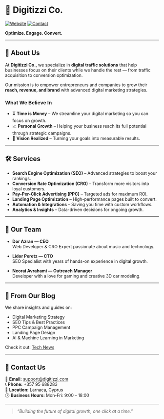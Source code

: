 # 🚀 Digitizzi Co.

[![Website](https://img.shields.io/badge/🌐_Website-digitizzi.com-blue?style=for-the-badge)](https://digitizzi.com)
[![Contact](https://img.shields.io/badge/📧_Contact-support@digitizzi.com-green?style=for-the-badge)](mailto:support@digitizzi.com)

**Optimize. Engage. Convert.**

---

## 🌟 About Us

At **Digitizzi Co.**, we specialize in **digital traffic solutions** that help businesses focus on their clients while we handle the rest — from traffic acquisition to conversion optimization.

Our mission is to empower entrepreneurs and companies to grow their **reach, revenue, and brand** with advanced digital marketing strategies.

### What We Believe In
- ⏳ **Time is Money** – We streamline your digital marketing so you can focus on growth.  
- 📈 **Personal Growth** – Helping your business reach its full potential through strategic campaigns.  
- 🎯 **Vision Realized** – Turning your goals into measurable results.

---

## 🛠 Services

- **Search Engine Optimization (SEO)** – Advanced strategies to boost your rankings.  
- **Conversion Rate Optimization (CRO)** – Transform more visitors into loyal customers.  
- **Pay-Per-Click Advertising (PPC)** – Targeted ads for maximum ROI.  
- **Landing Page Optimization** – High-performance pages built to convert.  
- **Automation & Integrations** – Saving you time with custom workflows.  
- **Analytics & Insights** – Data-driven decisions for ongoing growth.

---

## 👥 Our Team

- **Dor Azran — CEO**  
  Web Developer & CRO Expert passionate about music and technology.  

- **Lidor Peretz — CTO**  
  SEO Specialist with years of hands-on experience in digital growth.  

- **Neorai Avrahami — Outreach Manager**  
  Developer with a love for gaming and creative 3D car modeling.

---

## 📰 From Our Blog

We share insights and guides on:
- Digital Marketing Strategy  
- SEO Tips & Best Practices  
- PPC Campaign Management  
- Landing Page Design  
- AI & Machine Learning in Marketing  

Check it out: [Tech News](https://digitizzi.com/tech-news/)

---

## 📍 Contact Us

📧 **Email:** [support@digitizzi.com](mailto:support@digitizzi.com)  
📞 **Phone:** +357 95 688283  
📍 **Location:** Larnaca, Cyprus  
🕒 **Business Hours:** Mon-Fri: 9:00 – 18:00

---

> _“Building the future of digital growth, one click at a time.”_
